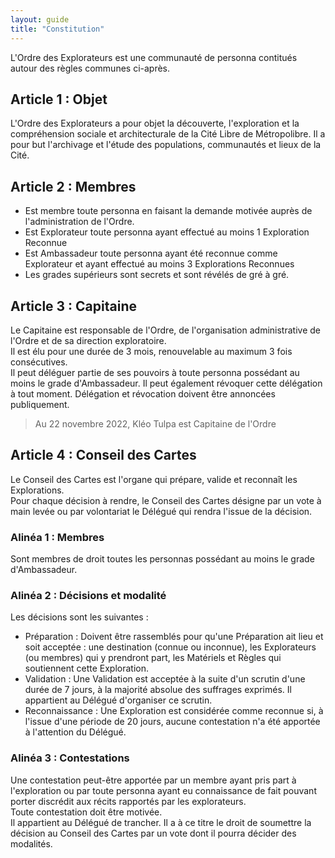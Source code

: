```yaml
---
layout: guide
title: "Constitution"
---
```


L'Ordre des Explorateurs est une communauté de personna contitués autour des règles communes ci-après.

## Article 1 : Objet

L'Ordre des Explorateurs a pour objet la découverte, l'exploration et la compréhension sociale et architecturale de la Cité Libre de Métropolibre. Il a pour but l'archivage et l'étude des populations, communautés et lieux de la Cité.

## Article 2 : Membres 

* Est membre toute personna en faisant la demande motivée auprès de l'administration de l'Ordre.
* Est Explorateur toute personna ayant effectué au moins 1 Exploration Reconnue
* Est Ambassadeur toute personna ayant été reconnue comme Explorateur et ayant effectué au moins 3 Explorations Reconnues
* Les grades supérieurs sont secrets et sont révélés de gré à gré.

## Article 3 : Capitaine

Le Capitaine est responsable de l'Ordre, de l'organisation administrative de l'Ordre et de sa direction exploratoire.  
Il est élu pour une durée de 3 mois, renouvelable au maximum 3 fois consécutives.  
Il peut déléguer partie de ses pouvoirs à toute personna possédant au moins le grade d'Ambassadeur. Il peut également révoquer cette délégation à tout moment. Délégation et révocation doivent être annoncées publiquement.

> Au 22 novembre 2022, Kléo Tulpa est Capitaine de l'Ordre

## Article 4 : Conseil des Cartes

Le Conseil des Cartes est l'organe qui prépare, valide et reconnaît les Explorations.  
Pour chaque décision à rendre, le Conseil des Cartes désigne par un vote à main levée ou par volontariat le Délégué qui rendra l'issue de la décision.

### Alinéa 1 : Membres

Sont membres de droit toutes les personnas possédant au moins le grade d'Ambassadeur.

### Alinéa 2 : Décisions et modalité

Les décisions sont les suivantes :
* Préparation : Doivent être rassemblés pour qu'une Préparation ait lieu et soit acceptée : une destination (connue ou inconnue), les Explorateurs (ou membres) qui y prendront part, les Matériels et Règles qui soutiennent cette Exploration.
* Validation : Une Validation est acceptée à la suite d'un scrutin d'une durée de 7 jours, à la majorité absolue des suffrages exprimés. Il appartient au Délégué d'organiser ce scrutin.
* Reconnaissance : Une Exploration est considérée comme reconnue si, à l'issue d'une période de 20 jours, aucune contestation n'a été apportée à l'attention du Délégué.

### Alinéa 3 : Contestations

Une contestation peut-être apportée par un membre ayant pris part à l'exploration ou par toute personna ayant eu connaissance de fait pouvant porter discrédit aux récits rapportés par les explorateurs.  
Toute contestation doit être motivée.  
Il appartient au Délégué de trancher. Il a à ce titre le droit de soumettre la décision au Conseil des Cartes par un vote dont il pourra décider des modalités.